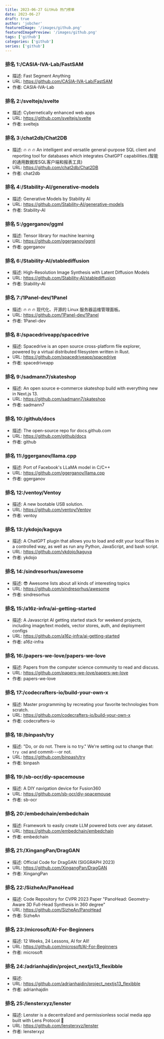 ```yaml
---
title: 2023-06-27 GitHub 热门榜单
date: 2023-06-27
draft: true
author: 'jobcher'
featuredImage: '/images/github.png'
featuredImagePreview: '/images/github.png'
tags: ['github']
categories: ['github']
series: ['github']
---
```


### 排名 1:/CASIA-IVA-Lab/FastSAM
- 描述: Fast Segment Anything
- URL: https://github.com/CASIA-IVA-Lab/FastSAM
- 作者: CASIA-IVA-Lab 

### 排名 2:/sveltejs/svelte
- 描述: Cybernetically enhanced web apps
- URL: https://github.com/sveltejs/svelte
- 作者: sveltejs 

### 排名 3:/chat2db/Chat2DB
- 描述: 🔥 🔥 🔥 An intelligent and versatile general-purpose SQL client and reporting tool for databases which integrates ChatGPT capabilities.(智能的通用数据库SQL客户端和报表工具)
- URL: https://github.com/chat2db/Chat2DB
- 作者: chat2db 

### 排名 4:/Stability-AI/generative-models
- 描述: Generative Models by Stability AI
- URL: https://github.com/Stability-AI/generative-models
- 作者: Stability-AI 

### 排名 5:/ggerganov/ggml
- 描述: Tensor library for machine learning
- URL: https://github.com/ggerganov/ggml
- 作者: ggerganov 

### 排名 6:/Stability-AI/stablediffusion
- 描述: High-Resolution Image Synthesis with Latent Diffusion Models
- URL: https://github.com/Stability-AI/stablediffusion
- 作者: Stability-AI 

### 排名 7:/1Panel-dev/1Panel
- 描述: 🔥 🔥 🔥 现代化、开源的 Linux 服务器运维管理面板。
- URL: https://github.com/1Panel-dev/1Panel
- 作者: 1Panel-dev 

### 排名 8:/spacedriveapp/spacedrive
- 描述: Spacedrive is an open source cross-platform file explorer, powered by a virtual distributed filesystem written in Rust.
- URL: https://github.com/spacedriveapp/spacedrive
- 作者: spacedriveapp 

### 排名 9:/sadmann7/skateshop
- 描述: An open source e-commerce skateshop build with everything new in Next.js 13.
- URL: https://github.com/sadmann7/skateshop
- 作者: sadmann7 

### 排名 10:/github/docs
- 描述: The open-source repo for docs.github.com
- URL: https://github.com/github/docs
- 作者: github 

### 排名 11:/ggerganov/llama.cpp
- 描述: Port of Facebook's LLaMA model in C/C++
- URL: https://github.com/ggerganov/llama.cpp
- 作者: ggerganov 

### 排名 12:/ventoy/Ventoy
- 描述: A new bootable USB solution.
- URL: https://github.com/ventoy/Ventoy
- 作者: ventoy 

### 排名 13:/ykdojo/kaguya
- 描述: A ChatGPT plugin that allows you to load and edit your local files in a controlled way, as well as run any Python, JavaScript, and bash script.
- URL: https://github.com/ykdojo/kaguya
- 作者: ykdojo 

### 排名 14:/sindresorhus/awesome
- 描述: 😎 Awesome lists about all kinds of interesting topics
- URL: https://github.com/sindresorhus/awesome
- 作者: sindresorhus 

### 排名 15:/a16z-infra/ai-getting-started
- 描述: A Javascript AI getting started stack for weekend projects, including image/text models, vector stores, auth, and deployment configs
- URL: https://github.com/a16z-infra/ai-getting-started
- 作者: a16z-infra 

### 排名 16:/papers-we-love/papers-we-love
- 描述: Papers from the computer science community to read and discuss.
- URL: https://github.com/papers-we-love/papers-we-love
- 作者: papers-we-love 

### 排名 17:/codecrafters-io/build-your-own-x
- 描述: Master programming by recreating your favorite technologies from scratch.
- URL: https://github.com/codecrafters-io/build-your-own-x
- 作者: codecrafters-io 

### 排名 18:/binpash/try
- 描述: "Do, or do not. There is no try." We're setting out to change that: `try cmd` and commit---or not.
- URL: https://github.com/binpash/try
- 作者: binpash 

### 排名 19:/sb-ocr/diy-spacemouse
- 描述: A DIY navigation device for Fusion360
- URL: https://github.com/sb-ocr/diy-spacemouse
- 作者: sb-ocr 

### 排名 20:/embedchain/embedchain
- 描述: Framework to easily create LLM powered bots over any dataset.
- URL: https://github.com/embedchain/embedchain
- 作者: embedchain 

### 排名 21:/XingangPan/DragGAN
- 描述: Official Code for DragGAN (SIGGRAPH 2023)
- URL: https://github.com/XingangPan/DragGAN
- 作者: XingangPan 

### 排名 22:/SizheAn/PanoHead
- 描述: Code Repository for CVPR 2023 Paper "PanoHead: Geometry-Aware 3D Full-Head Synthesis in 360 degree"
- URL: https://github.com/SizheAn/PanoHead
- 作者: SizheAn 

### 排名 23:/microsoft/AI-For-Beginners
- 描述: 12 Weeks, 24 Lessons, AI for All!
- URL: https://github.com/microsoft/AI-For-Beginners
- 作者: microsoft 

### 排名 24:/adrianhajdin/project_nextjs13_flexibble
- 描述: 
- URL: https://github.com/adrianhajdin/project_nextjs13_flexibble
- 作者: adrianhajdin 

### 排名 25:/lensterxyz/lenster
- 描述: Lenster is a decentralized and permissionless social media app built with Lens Protocol 🌿
- URL: https://github.com/lensterxyz/lenster
- 作者: lensterxyz 

